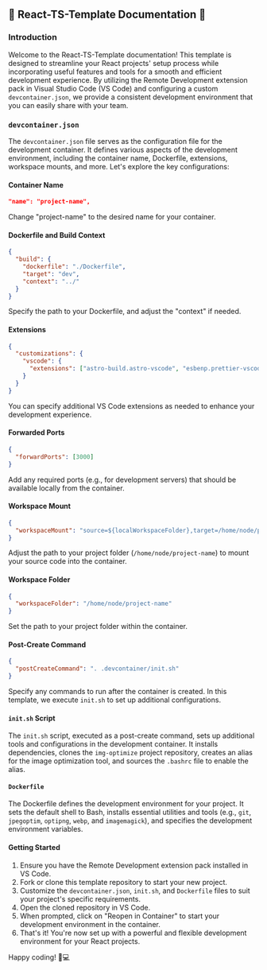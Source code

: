 ## 🌟 React-TS-Template Documentation 🌟

### Introduction

Welcome to the React-TS-Template documentation! This template is designed to streamline your React projects' setup process while incorporating useful features and tools for a smooth and efficient development experience. By utilizing the Remote Development extension pack in Visual Studio Code (VS Code) and configuring a custom `devcontainer.json`, we provide a consistent development environment that you can easily share with your team.

### `devcontainer.json`

The `devcontainer.json` file serves as the configuration file for the development container. It defines various aspects of the development environment, including the container name, Dockerfile, extensions, workspace mounts, and more. Let's explore the key configurations:

#### Container Name

```json
"name": "project-name",
```

Change "project-name" to the desired name for your container.

#### Dockerfile and Build Context

```json
{
  "build": {
    "dockerfile": "./Dockerfile",
    "target": "dev",
    "context": "../"
  }
}
```

Specify the path to your Dockerfile, and adjust the "context" if needed.

#### Extensions

```json
{
  "customizations": {
    "vscode": {
      "extensions": ["astro-build.astro-vscode", "esbenp.prettier-vscode"]
    }
  }
}
```

You can specify additional VS Code extensions as needed to enhance your development experience.

#### Forwarded Ports

```json
{
  "forwardPorts": [3000]
}
```

Add any required ports (e.g., for development servers) that should be available locally from the container.

#### Workspace Mount

```json
{
  "workspaceMount": "source=${localWorkspaceFolder},target=/home/node/project-name,type=bind"
}
```

Adjust the path to your project folder (`/home/node/project-name`) to mount your source code into the container.

#### Workspace Folder

```json
{
  "workspaceFolder": "/home/node/project-name"
}
```

Set the path to your project folder within the container.

#### Post-Create Command

```json
{
  "postCreateCommand": ". .devcontainer/init.sh"
}
```

Specify any commands to run after the container is created. In this template, we execute `init.sh` to set up additional configurations.

#### `init.sh` Script

The `init.sh` script, executed as a post-create command, sets up additional tools and configurations in the development container. It installs dependencies, clones the `img-optimize` project repository, creates an alias for the image optimization tool, and sources the `.bashrc` file to enable the alias.

#### `Dockerfile`

The Dockerfile defines the development environment for your project. It sets the default shell to Bash, installs essential utilities and tools (e.g., `git`, `jpegoptim`, `optipng`, `webp`, and `imagemagick`), and specifies the development environment variables.

#### Getting Started

1. Ensure you have the Remote Development extension pack installed in VS Code.
2. Fork or clone this template repository to start your new project.
3. Customize the `devcontainer.json`, `init.sh`, and `Dockerfile` files to suit your project's specific requirements.
4. Open the cloned repository in VS Code.
5. When prompted, click on "Reopen in Container" to start your development environment in the container.
6. That's it! You're now set up with a powerful and flexible development environment for your React projects.

Happy coding! 🚀💻
